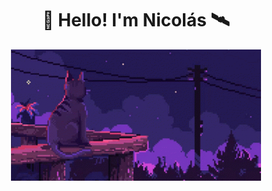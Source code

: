 <h1 align="center">👋 Hello! I'm Nicolás 🛰️</h1>
<p align="center"> <img src="https://github.com/nmayorga092/nmayorga092/blob/master/resources/miau.gif" width='400px' /></p>

<!--START_SECTION:waka-->

<!--END_SECTION:waka-->